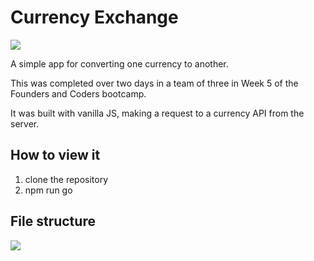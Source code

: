 # Currency Exchange
![](https://i.imgur.com/5itGkjn.jpg)

A simple app for converting one currency to another.

This was completed over two days in a team of three in Week 5 of the Founders and Coders bootcamp.

It was built with vanilla JS, making a request to a currency API from the server.

## How to view it

1) clone the repository
2) npm run go

## File structure

![](https://user-images.githubusercontent.com/39595382/43452843-248cd642-94c1-11e8-936f-c4da748379e5.jpg)

